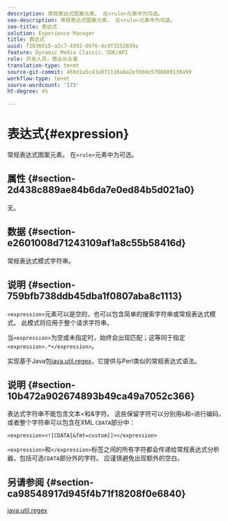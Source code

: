 ```yaml
---
description: 常规表达式图案元素。 在<rule>元素中为可选。
seo-description: 常规表达式图案元素。 在<rule>元素中为可选。
seo-title: 表达式
solution: Experience Manager
title: 表达式
uuid: f2036015-a2c7-4392-86f6-4cdf3152839a
feature: Dynamic Media Classic，SDK/API
role: 开发人员，商业从业者
translation-type: tm+mt
source-git-commit: 469d1a5c43a972116a8a2efb0de5708800130a99
workflow-type: tm+mt
source-wordcount: '173'
ht-degree: 4%

---
```



# 表达式{#expression}

常规表达式图案元素。 在`<rule>`元素中为可选。

## 属性 {#section-2d438c889ae84b6da7e0ed84b5d021a0}

无。

## 数据 {#section-e2601008d71243109af1a8c55b58416d}

常规表达式模式字符串。

## 说明 {#section-759bfb738ddb45dba1f0807aba8c1113}

`<expression>`元素可以是空的，也可以包含简单的搜索字符串或常规表达式模式。 此模式将应用于整个请求字符串。

当`<expression>`为空或未指定时，始终会出现匹配；这等同于指定`<expression>.*</expression>`。

实现基于Java包[java.util.regex](https://www2.cs.duke.edu/csed/java/jdk1.4.2/docs/api/)，它提供与Perl类似的常规表达式语法。

## 说明 {#section-10b472a902674893b49ca49a7052c366}

表达式字符串不能包含文本&lt;和&amp;字符。 这些保留字符可以分别用`&`和`<`进行编码，或者整个字符串可以包含在XML `CDATA`部分中：

`<expression><![CDATA[&fmt=custom]]></expression>`

`<expression>`和`</expression>`标签之间的所有字符都会传递给常规表达式分析器，包括可选`CDATA`部分外的字符。 应谨慎避免出现额外的空白。

## 另请参阅 {#section-ca98548917d945f4b71f18208f0e6840}

[java.util.regex](https://www2.cs.duke.edu/csed/java/jdk1.4.2/docs/api/)
